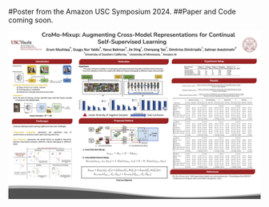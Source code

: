 #Poster from the Amazon USC Symposium 2024. 
##Paper and Code coming soon.

![](AmazonUSCSymposiumPoster.png)
